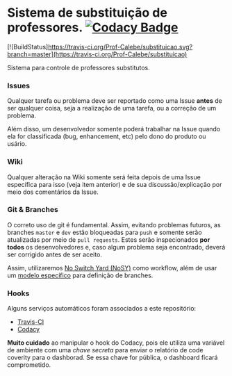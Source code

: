 # Sistema de substituição de professores. [![Codacy Badge](https://api.codacy.com/project/badge/Grade/5baebcd1bb1b4dfb9016a7fd1e5b5200)](https://www.codacy.com/app/calebepb/substituicao?utm_source=github.com&amp;utm_medium=referral&amp;utm_content=Prof-Calebe/substituicao&amp;utm_campaign=Badge_Grade)

[![BuildStatus]https://travis-ci.org/Prof-Calebe/substituicao.svg?branch=master](https://travis-ci.org/Prof-Calebe/substituicao)

Sistema para controle de professores substitutos.

### Issues

Qualquer tarefa ou problema deve ser reportado como uma Issue **antes** de ser qualquer coisa, seja a realização de uma tarefa, ou a correção de um problema.

Além disso, um desenvolvedor somente poderá trabalhar na Issue quando ela for classificada (bug, enhancement, etc) pelo dono do produto ou usário.

### Wiki

Qualquer alteração na Wiki somente será feita depois de uma Issue específica para isso (veja item anterior) e de sua discussão/explicação por meio dos comentários da Issue.

### Git & Branches

O correto uso de git é fundamental. Assim, evitando problemas futuros, as branches `master` e `dev` estão bloqueadas para `push` e somente serão atualizadas por meio de `pull requests`. Estes serão inspecionados **por todos** os desenvolvedores e, caso algum problema seja encontrado, deverá ser corrigido antes de ser aceito.

Assim, utilizaremos [No Switch Yard (NoSY)](http://geant.cern.ch/content/suggested-work-flow-distributed-projects-nosy) como workflow, além de usar um [modelo específico](http://nvie.com/posts/a-successful-git-branching-model/) para definição de branches.

### Hooks

Alguns serviços automáticos foram associados a este repositório:
- [Travis-CI](https://travis-ci.org/Prof-Calebe/substituicao)
- [Codacy](https://www.codacy.com/app/calebepb/substituicao/dashboard)

**Muito cuidado** ao manipular o hook do Codacy, pois ele utiliza uma variável de ambiente com uma _chave secreta_ para enviar o relatório de code coverity para o dashborad. Se essa chave for pública, o dashboard ficará comprometido.

